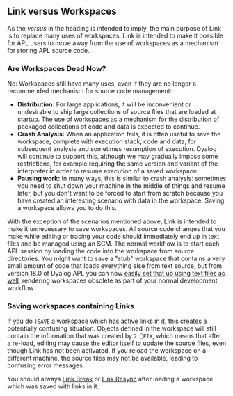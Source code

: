 ## Link versus Workspaces

As the *versus* in the heading is intended to imply, the main purpose of Link is to replace many uses of workspaces. Link is intended to make it possible for APL users to move away from the use of workspaces as a mechanism for storing APL source code.

### Are Workspaces Dead Now?

No: Workspaces still have many uses, even if they are no longer a recommended mechanism for source code management:

* **Distribution:** For large applications, it will be inconvenient or undesirable to ship large collections of source files that are loaded at startup. The use of workspaces as a mechanism for the distribution of packaged collections of code and data is expected to continue.
* **Crash Analysis:** When an application fails, it is often useful to save the workspace, complete with execution stack, code and data, for subsequent analysis and sometimes resumption of execution. Dyalog will continue to support this, although we may gradually impose some restrictions, for example requiring the same version and variant of the interpreter in order to resume execution of a saved workspace.
* **Pausing work:** In many ways, this is similar to crash analysis: sometimes you need to shut down your machine in the middle of things and resume later, but you don't want to be forced to start from scratch because you have created an interesting scenario with data in the workspace. Saving a workspace allows you to do this.

With the exception of the scenarios mentioned above, Link is intended to make it unnecessary to save workspaces. All source code changes that you make while editing or tracing your code should immediately end up in text files and be managed using an SCM. The normal workflow is to start each APL session by loading the code into the workspace from source directories. You might want to save a "stub" workspace that contains a very small amount of code that loads everything else from text source, but from version 18.0 of Dyalog APL you can now [easily set that up using text files as well](/Usage/Setup), rendering workspaces obsolete as part of your normal development workflow.

### Saving workspaces containing Links

If you do `)SAVE` a workspace which has active links in it, this creates a potentially confusing situation. Objects defined in the workspace will still contain the information that was created by `2 ⎕FIX`,  which means that after a re-load, editing may cause the editor itself to update the source files, even though Link has not been activated. If you reload the workspace on a different machine, the source files may not be available, leading to confusing error messages.

You should always [Link.Break](/API/Link.Break) or [Link.Resync](/API/Link.Resync) after loading a workspace which was saved with links in it.